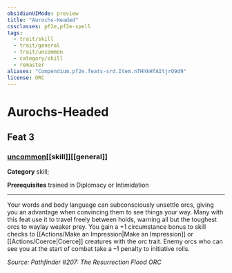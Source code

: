 ```yaml
---
obsidianUIMode: preview
title: "Aurochs-Headed"
cssclasses: pf2e,pf2e-spell
tags:
  - trait/skill
  - trait/general
  - trait/uncommon
  - category/skill
  - remaster
aliases: "Compendium.pf2e.feats-srd.Item.nTHhkHfAItjrO9d9"
license: ORC
---
```

# Aurochs-Headed
## Feat 3
### [uncommon](uncommon "Uncommon Rarity Trait")[[skill]][[general]]

**Category** skill; 



**Prerequisites** trained in Diplomacy or Intimidation
* * *
Your words and body language can subconsciously unsettle orcs, giving you an advantage when convincing them to see things your way. Many with this feat use it to travel freely between holds, warning all but the toughest orcs to waylay weaker prey. You gain a +1 circumstance bonus to skill checks to [[Actions/Make an Impression|Make an Impression]] or [[Actions/Coerce|Coerce]] creatures with the orc trait. Enemy orcs who can see you at the start of combat take a –1 penalty to initiative rolls.

*Source: Pathfinder #207: The Resurrection Flood*
*ORC*